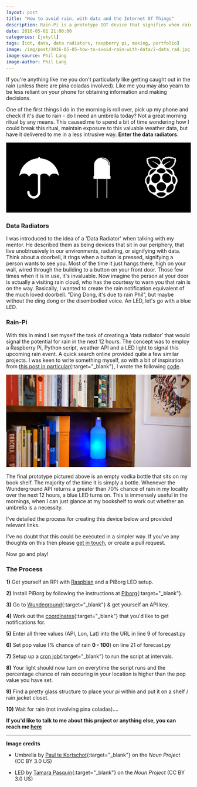 ```yaml
---
layout: post
title: "How to avoid rain, with data and the Internet Of Things"
description: Rain-Pi is a prototype IOT device that signifies when rain is due in the next period by turning on a blue LED when there is more than a 70% chance of rain.
date: 2016-05-01 21:00:00
categories: [jekyll]
tags: [iot, data, data radiators, raspberry pi, making, portfolio]
image: /img/post/2016-05-05-how-to-avoid-rain-with-data/2-data_rad.jpg
image-source: Phil Lang
image-author: Phil Lang
---
```


If you're anything like me you don't particularly like getting caught out in the rain (unless there are pina coladas involved). Like me you may also yearn to be less reliant on your phone for obtaining information and making decisions.

One of the first things I do in the morning is roll over, pick up my phone and check if it's due to rain - do I need an umbrella today? Not a great morning ritual by any means. This caused me to spend a bit of time wondering how I could break this ritual, maintain exposure to this valuable weather data, but have it delivered to me in a less intrusive way. **Enter the data radiators.**

![Umbrella, LED and Raspberry Pi](/img/post/2016-05-05-how-to-avoid-rain-with-data/2-rain-pi.png "Umbrella, LED and Raspberry Pi")

### Data Radiators
I was introduced to the idea of a 'Data Radiator' when talking with my mentor. He described them as being devices that sit in our periphery, that live unobtrusively in our environments, radiating, or signifying with data. Think about a doorbell, it rings when a button is pressed, signifying a person wants to see you. Most of the time it just hangs there, high on your wall, wired through the building to a button on your front door. Those few times when it is in use, it's invaluable. Now imagine the person at your door is actually a visiting rain cloud, who has the courtesy to warn you that rain is on the way. Basically, I wanted to create the rain notification equivalent of the much loved doorbell. "Ding Dong, it's due to rain Phil", but maybe without the ding dong or the disembodied voice. An LED, let's go with a blue LED.

### Rain-Pi

With this in mind I set myself the task of creating a ‘data radiator’ that would signal the potential for rain in the next 12 hours. The concept was to employ a Raspberry Pi, Python script, weather API and a LED light to signal this upcoming rain event. A quick search online provided quite a few similar projects. I was keen to write something myself, so with a bit of inspiration from [this post in particular](http://www.howtogeek.com/140063/build-an-led-indicator-with-a-raspberry-pi-for-email-weather-or-anything/all/ "How to build LED indicator"){:target="_blank"}, I wrote the following [code](https://github.com/langphil/rain_notifier_rpi "Rain Notifier Pi").

![RainPi](/img/post/2016-05-05-how-to-avoid-rain-with-data/2-data_rad.jpg)

The final prototype pictured above is an empty vodka bottle that sits on my book shelf. The majority of the time it is simply a bottle. Whenever the Wunderground API returns a greater than 70% chance of rain in my locality over the next 12 hours, a blue LED turns on. This is immensely useful in the mornings, when I can just glance at my bookshelf to work out whether an umbrella is a necessity.

I've detailed the process for creating this device below and provided relevant links.

I've no doubt that this could be executed in a simpler way. If you've any thoughts on this then please [get in touch](mailto:plangphoto@gmail.com), or create a pull request.

Now go and play!

### The Process

**1)** Get yourself an RPI with [Raspbian](https://www.raspbian.org/ "Raspbian OS") and a PiBorg LED setup.

**2)** Install PiBorg by following the instructions at [Piborg](http://www.piborg.org/ledborg "Piborg / Ledborg"){:target="_blank"}.

**3)** Go to [Wundeground](http://api.wunderground.com/weather/api/ "Wundeground API"){:target="_blank"} & get yourself an API key.

**4)** Work out the [coordinates](http://www.findlatitudeandlongitude.com/ "Longitude / Latitude"){:target="_blank"} that you'd like to get notifications for.

**5)** Enter all three values (API, Lon, Lat) into the URL in line 9 of forecast.py

**6)** Set pop value (% chance of rain **0 - 100**) on line 21 of forecast.py

**7)** Setup up a [cron job](http://www.howtogeek.com/101288/how-to-schedule-tasks-on-linux-an-introduction-to-crontab-files/ "How to set up a cron job"){:target="_blank"} to run the script at intervals.

**8)** Your light should now turn on everytime the script runs and the percentage chance of rain occuring in your location is higher than the pop value you have set.

**9)** Find a pretty glass structure to place your pi within and put it on a shelf / rain jacket closet.

**10)** Wait for rain (not involving pina coladas)....

**If you'd like to talk to me about this project or anything else, you can reach me [here](mailto:plangphoto@gmail.com)**

***

**Image credits**

* Umbrella by [Paul te Kortschot](https://thenounproject.com/term/umbrella/795/){:target="_blank"} on the *Noun Project* (CC BY 3.0 US)

* LED by [Tamara Pasquin](https://thenounproject.com/term/led/48611/){:target="_blank"} on the *Noun Project* (CC BY 3.0 US)
